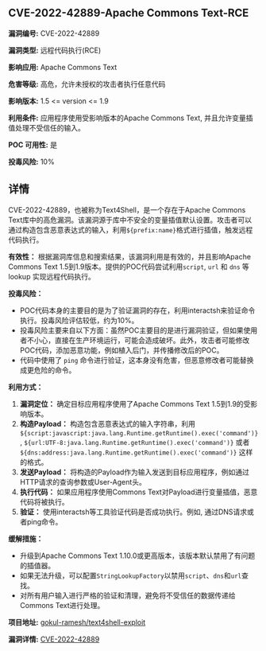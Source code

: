 ## CVE-2022-42889-Apache Commons Text-RCE

**漏洞编号:** CVE-2022-42889

**漏洞类型:** 远程代码执行(RCE)

**影响应用:** Apache Commons Text

**危害等级:** 高危，允许未授权的攻击者执行任意代码

**影响版本:** 1.5 <= version <= 1.9

**利用条件:** 应用程序使用受影响版本的Apache Commons Text, 并且允许变量插值处理不受信任的输入。

**POC 可用性:** 是

**投毒风险:** 10%

## 详情

CVE-2022-42889，也被称为Text4Shell，是一个存在于Apache Commons Text库中的高危漏洞。该漏洞源于库中不安全的变量插值默认设置。攻击者可以通过构造包含恶意表达式的输入，利用`${prefix:name}`格式进行插值，触发远程代码执行。

**有效性：** 根据漏洞库信息和搜索结果，该漏洞利用是有效的，并且影响Apache Commons Text 1.5到1.9版本。提供的POC代码尝试利用`script`, `url` 和 `dns` 等 lookup 实现远程代码执行。

**投毒风险：**
*   POC代码本身的主要目的是为了验证漏洞的存在，利用interactsh来验证命令执行。投毒风险评估较低，约为10%。
*   投毒风险主要来自以下方面：虽然POC主要目的是进行漏洞验证，但如果使用者不小心，直接在生产环境运行，可能会造成破坏。此外，攻击者可能修改POC代码，添加恶意功能，例如植入后门，并传播修改后的POC。
*   代码中使用了 `ping` 命令进行验证，这本身没有危害，但恶意修改者可能替换成更危险的命令。

**利用方式：**
1.  **漏洞定位：** 确定目标应用程序使用了Apache Commons Text 1.5到1.9的受影响版本。
2.  **构造Payload：** 构造包含恶意表达式的输入字符串，利用`${script:javascript:java.lang.Runtime.getRuntime().exec('command')}`, `${url:UTF-8:java.lang.Runtime.getRuntime().exec('command')}` 或者 `${dns:address:java.lang.Runtime.getRuntime().exec('command')}` 这样的格式。
3.  **发送Payload：** 将构造的Payload作为输入发送到目标应用程序，例如通过HTTP请求的查询参数或User-Agent头。
4.  **执行代码：** 如果应用程序使用Commons Text对Payload进行变量插值，恶意代码将被执行。
5.  **验证：** 使用interactsh等工具验证代码是否成功执行。例如, 通过DNS请求或者ping命令。

**缓解措施：**
*   升级到Apache Commons Text 1.10.0或更高版本，该版本默认禁用了有问题的插值器。
*   如果无法升级，可以配置`StringLookupFactory`以禁用`script`、`dns`和`url`查找。
*   对所有用户输入进行严格的验证和清理，避免将不受信任的数据传递给Commons Text进行处理。

**项目地址:** [gokul-ramesh/text4shell-exploit](https://github.com/gokul-ramesh/text4shell-exploit)

**漏洞详情:** [CVE-2022-42889](https://nvd.nist.gov/vuln/detail/CVE-2022-42889)